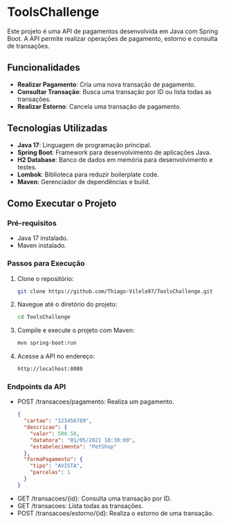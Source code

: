 # ToolsChallenge

Este projeto é uma API de pagamentos desenvolvida em Java com Spring Boot. A API permite realizar operações de pagamento, estorno e consulta de transações.


## Funcionalidades

- **Realizar Pagamento**: Cria uma nova transação de pagamento.
- **Consultar Transação**: Busca uma transação por ID ou lista todas as transações.
- **Realizar Estorno**: Cancela uma transação de pagamento.

## Tecnologias Utilizadas

- **Java 17**: Linguagem de programação principal.
- **Spring Boot**: Framework para desenvolvimento de aplicações Java.
- **H2 Database**: Banco de dados em memória para desenvolvimento e testes.
- **Lombok**: Biblioteca para reduzir boilerplate code.
- **Maven**: Gerenciador de dependências e build.

## Como Executar o Projeto

### Pré-requisitos

- Java 17 instalado.
- Maven instalado.

### Passos para Execução

1. Clone o repositório:
   ```bash
   git clone https://github.com/Thiago-Vilela97/ToolsChallenge.git

   
2. Navegue até o diretório do projeto:
    ```bash
   cd ToolsChallenge

3. Compile e execute o projeto com Maven:
    ```bash
   mvn spring-boot:run

4. Acesse a API no endereço:
    ```bash
    http://localhost:8080


### Endpoints da API   

 - POST /transacoes/pagamento: Realiza um pagamento.
    ```json
    {
      "cartao": "123456789",
      "descricao": {
        "valor": 500.50,
        "datahora": "01/05/2021 18:30:00",
        "estabelecimento": "PetShop"
      },
      "formaPagamento": {
        "tipo": "AVISTA",
        "parcelas": 1
      }
    }

- GET /transacoes/{id}: Consulta uma transação por ID.
- GET /transacoes: Lista todas as transações.
- POST /transacoes/estorno/{id}: Realiza o estorno de uma transação.

